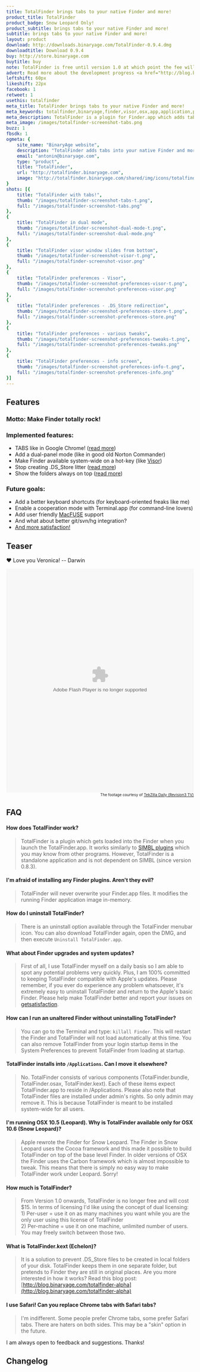 ```yaml
---
title: TotalFinder brings tabs to your native Finder and more!
product_title: TotalFinder
product_badge: Snow Leopard Only!
product_subtitle: brings tabs to your native Finder and more!
subtitle: brings tabs to your native Finder and more!
layout: product
download: http://downloads.binaryage.com/TotalFinder-0.9.4.dmg
downloadtitle: Download 0.9.4
buy: http://store.binaryage.com
buytitle: buy
note: TotalFinder is free until version 1.0 at which point the fee will be $15.
advert: Read more about the development progress <a href="http://blog.binaryage.com">on the blog ...</a>
leftshift: 60px
likeshift: 22px
facebook: 1
retweet: 1
usethis: totalfinder
meta_title: TotalFinder brings tabs to your native Finder and more!
meta_keywords: totalfinder,binaryage,finder,visor,osx,app,application,productivity,mac,indie,software
meta_description: TotalFinder is a plugin for Finder.app which adds tabs like in Chrome browser, dual panels similar to TotalCommander and more tweaks.
meta_image: /images/totalfinder-screenshot-tabs.png
buzz: 1
fbsdk: 1
ogmeta: {
    site_name: "BinaryAge website",
    description: "TotalFinder adds tabs into your native Finder and more!",
    email: "antonin@binaryage.com",
    type: "product",
    title: "TotalFinder",
    url: "http://totalfinder.binaryage.com",
    image: "http://totalfinder.binaryage.com/shared/img/icons/totalfinder-256.png"
}
shots: [{
    title: "TotalFinder with tabs!",
    thumb: "/images/totalfinder-screenshot-tabs-t.png",
    full: "/images/totalfinder-screenshot-tabs.png"
},
{
    title: "TotalFinder in dual mode",
    thumb: "/images/totalfinder-screenshot-dual-mode-t.png",
    full: "/images/totalfinder-screenshot-dual-mode.png"
},
{
    title: "TotalFinder visor window slides from bottom",
    thumb: "/images/totalfinder-screenshot-visor-t.png",
    full: "/images/totalfinder-screenshot-visor.png"
},
{
    title: "TotalFinder preferences - Visor",
    thumb: "/images/totalfinder-screenshot-preferences-visor-t.png",
    full: "/images/totalfinder-screenshot-preferences-visor.png"
},
{
    title: "TotalFinder preferences - .DS_Store redirection",
    thumb: "/images/totalfinder-screenshot-preferences-store-t.png",
    full: "/images/totalfinder-screenshot-preferences-store.png"
},
{
    title: "TotalFinder preferences - various tweaks",
    thumb: "/images/totalfinder-screenshot-preferences-tweaks-t.png",
    full: "/images/totalfinder-screenshot-preferences-tweaks.png"
},
{
    title: "TotalFinder preferences - info screen",
    thumb: "/images/totalfinder-screenshot-preferences-info-t.png",
    full: "/images/totalfinder-screenshot-preferences-info.png"
}]
---
```


## Features

### Motto: Make Finder totally rock!

### Implemented features:

* TABS like in Google Chrome! ([read more](http://blog.binaryage.com/totalfinder-with-tabs))
* Add a dual-panel mode (like in good old Norton Commander)
* Make Finder available system-wide on a hot-key (like [Visor](http://visor.binaryage.com))
* Stop creating .DS_Store litter ([read more](http://blog.binaryage.com/totalfinder-alpha))
* Show the folders always on top ([read more](http://blog.binaryage.com/i-can-haz-folders-on-top))

### Future goals:

* Add a better keyboard shortcuts (for keyboard-oriented freaks like me)
* Enable a cooperation mode with Terminal.app (for command-line lovers)
* Add user friendly [MacFUSE](http://code.google.com/p/macfuse/) support
* And what about better git/svn/hg integration?
* [And more satisfaction!](http://getsatisfaction.com/binaryage/products/binaryage_totalfinder)

## Teaser

&#x2764; Love you Veronica! -- Darwin

<embed class="rev3PlayerEmbed" type="application/x-shockwave-flash" src="http://revision3.com/player-v4346" allowFullScreen="true" quality="high" allowScriptAccess="always" width="100%" height="600"/>
<div style="font-size: 10px; text-align: right; position: line-height: 10px;">The footage courtesy of <a href="http://revision3.com/tzdaily/2010-02-16totalfinder">TekZilla Daily (Revision3 TV)</a></div>

## FAQ

#### How does TotalFinder work?
> TotalFinder is a plugin which gets loaded into the Finder when you launch the TotalFinder.app. It works similarly to [SIMBL plugins](http://www.culater.net/software/SIMBL/SIMBL.php) which you may know from other programs. However, TotalFinder is a standalone application and is not dependent on SIMBL (since version 0.8.3).

#### I'm afraid of installing any Finder plugins. Aren't they evil?
> TotalFinder will never overwrite your Finder.app files. It modifies the running Finder application image in-memory.

#### How do I uninstall TotalFinder?
> There is an uninstall option available through the TotalFinder menubar icon. You can also download TotalFinder again, open the DMG, and then execute `Uninstall TotalFinder.app`.

#### What about Finder upgrades and system updates?
> First of all, I use TotalFinder myself on a daily basis so I am able to spot any potential problems very quickly. Plus, I am 100% committed to keeping TotalFinder compatible with Apple's updates.
Please remember, if you ever do experience any problem whatsoever, it's extremely easy to uninstall TotalFinder and return to the Apple's basic Finder. Please help make TotalFinder better and report your issues on [getsatisfaction](http://getsatisfaction.com/binaryage).

#### How can I run an unaltered Finder without uninstalling TotalFinder?
> You can go to the Terminal and type: `killall Finder`. This will restart the Finder and TotalFinder will not load automatically at this time. You can also remove TotalFinder from your login startup items in the System Preferences to prevent TotalFinder from loading at startup.

#### TotalFinder installs into `/Applications`. Can I move it elsewhere?
> No. 
TotalFinder consists of various components (TotalFinder.bundle, TotalFinder.osax, TotalFinder.kext). Each of these items expect TotalFinder.app to reside in /Applications. 
Please also note that TotalFinder files are installed under admin's rights. So only admin may remove it. This is because TotalFinder is meant to be installed system-wide for all users.

#### I'm running OSX 10.5 (Leopard). Why is TotalFinder available only for OSX 10.6 (Snow Leopard)?
> Apple rewrote the Finder for Snow Leopard. The Finder in Snow Leopard uses the Cocoa framework and this made it possible to build TotalFinder on top of the base level Finder. In older versions of OSX the Finder uses the Carbon framework which is almost impossible to tweak. This means that there is simply no easy way to make TotalFinder work under Leopard. Sorry!

#### How much is TotalFinder?
> From Version 1.0 onwards, TotalFinder is no longer free and will cost $15. In terms of licensing I'd like using the concept of dual licensing:
> <br>1) Per-user = use it on as many machines you want while you are the only user using this license of TotalFinder
> <br>2) Per-machine = use it on one machine, unlimited number of users. You may freely switch between those two.

#### What is TotalFinder.kext (Echelon)?
> It is a solution to prevent .DS_Store files to be created in local folders of your disk. TotalFinder keeps them in one separate folder, but pretends to Finder they are still in original places. Are you more interested in how it works? Read this blog post: [http://blog.binaryage.com/totalfinder-alpha](http://blog.binaryage.com/totalfinder-alpha)

#### I use Safari! Can you replace Chrome tabs with Safari tabs?
> I'm indifferent. Some people prefer Chrome tabs, some prefer Safari tabs. There are haters on both sides. This may be a "skin" option in the future.

I am always open to feedback and suggestions. Thanks!

## Changelog

<div class="changelogx">&nbsp;</div>
